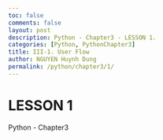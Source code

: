```yaml
---
toc: false
comments: false
layout: post
description: Python - Chapter3 - LESSON 1.
categories: [Python, PythonChapter3]
title: III-1. User Flow
author: NGUYEN Huynh Dung
permalink: /python/chapter3/1/
---
```


# LESSON 1
Python - Chapter3 



